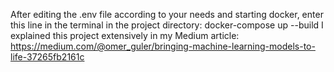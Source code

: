 After editing the .env file according to your needs and starting docker, enter this line in the terminal in the project directory:
docker-compose up --build
I explained this project extensively in my Medium article: https://medium.com/@omer_guler/bringing-machine-learning-models-to-life-37265fb2161c
